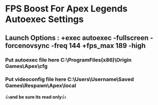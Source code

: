 # FPS Boost For Apex Legends Autoexec Settings


## Launch Options : +exec autoexec -fullscreen -forcenovsync -freq 144 +fps_max 189 -high


### Put autoexec file here  C:\ProgramFiles(x86)\Origin Games\Apex\cfg


### Put videoconfig file here C:\Users\Username\Saved Games\Respawn\Apex\local               

:+1:**and be sure its read only**:+1:
